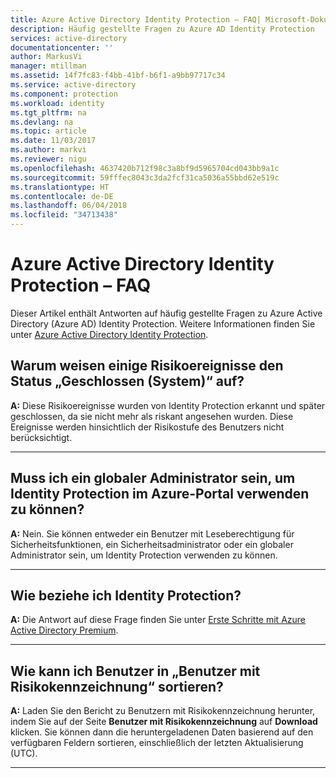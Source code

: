 ```yaml
---
title: Azure Active Directory Identity Protection – FAQ| Microsoft-Dokumentation
description: Häufig gestellte Fragen zu Azure AD Identity Protection
services: active-directory
documentationcenter: ''
author: MarkusVi
manager: mtillman
ms.assetid: 14f7fc83-f4bb-41bf-b6f1-a9bb97717c34
ms.service: active-directory
ms.component: protection
ms.workload: identity
ms.tgt_pltfrm: na
ms.devlang: na
ms.topic: article
ms.date: 11/03/2017
ms.author: markvi
ms.reviewer: nigu
ms.openlocfilehash: 4637420b712f98c3a8bf9d5965704cd043bb9a1c
ms.sourcegitcommit: 59fffec8043c3da2fcf31ca5036a55bbd62e519c
ms.translationtype: HT
ms.contentlocale: de-DE
ms.lasthandoff: 06/04/2018
ms.locfileid: "34713438"
---
```

# <a name="azure-active-directory-identity-protection-faq"></a>Azure Active Directory Identity Protection – FAQ

Dieser Artikel enthält Antworten auf häufig gestellte Fragen zu Azure Active Directory (Azure AD) Identity Protection. Weitere Informationen finden Sie unter [Azure Active Directory Identity Protection](active-directory-identityprotection.md). 


## <a name="why-do-some-risk-events-have-closed-system-status"></a>Warum weisen einige Risikoereignisse den Status „Geschlossen (System)“ auf?

**A:** Diese Risikoereignisse wurden von Identity Protection erkannt und später geschlossen, da sie nicht mehr als riskant angesehen wurden. Diese Ereignisse werden hinsichtlich der Risikostufe des Benutzers nicht berücksichtigt. 

---

## <a name="do-i-need-to-be-a-global-admin-to-use-identity-protection-in-the-azure-portal"></a>Muss ich ein globaler Administrator sein, um Identity Protection im Azure-Portal verwenden zu können?
**A:** Nein. Sie können entweder ein Benutzer mit Leseberechtigung für Sicherheitsfunktionen, ein Sicherheitsadministrator oder ein globaler Administrator sein, um Identity Protection verwenden zu können.

---

## <a name="how-do-i-get-identity-protection"></a>Wie beziehe ich Identity Protection?

**A:** Die Antwort auf diese Frage finden Sie unter [Erste Schritte mit Azure Active Directory Premium](active-directory-get-started-premium.md).

---

## <a name="how-can-i-sort-users-in-users-flagged-for-risk"></a>Wie kann ich Benutzer in „Benutzer mit Risikokennzeichnung“ sortieren?

**A:** Laden Sie den Bericht zu Benutzern mit Risikokennzeichnung herunter, indem Sie auf der Seite **Benutzer mit Risikokennzeichnung** auf **Download** klicken. Sie können dann die heruntergeladenen Daten basierend auf den verfügbaren Feldern sortieren, einschließlich der letzten Aktualisierung (UTC).

---
